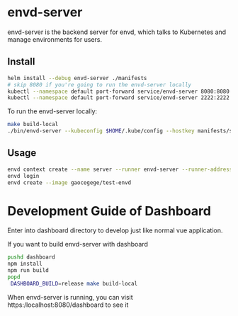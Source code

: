# envd-server

envd-server is the backend server for envd, which talks to Kubernetes and manage environments for users.

## Install

```bash
helm install --debug envd-server ./manifests
# skip 8080 if you're going to run the envd-server locally
kubectl --namespace default port-forward service/envd-server 8080:8080 &
kubectl --namespace default port-forward service/envd-server 2222:2222 &
```

To run the envd-server locally:

```bash
make build-local
./bin/envd-server --kubeconfig $HOME/.kube/config --hostkey manifests/secretkeys/hostkey
```

## Usage

```bash
envd context create --name server --runner envd-server --runner-address http://localhost:8080 --use
envd login
envd create --image gaocegege/test-envd
```

# Development Guide of Dashboard

Enter into dashboard directory to develop just like normal vue application.

If you want to build envd-server with dashboard

```bash
pushd dashboard
npm install
npm run build
popd
 DASHBOARD_BUILD=release make build-local
```

When envd-server is running, you can visit https:/localhost:8080/dashboard to see it 